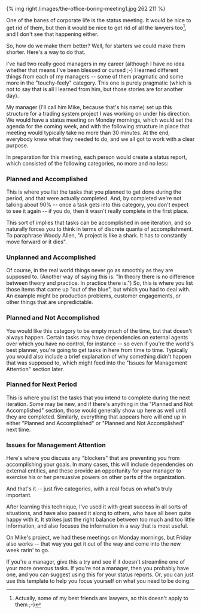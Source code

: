 {% img right /images/the-office-boring-meeting1.jpg 262 211 %} 

One of the banes of corporate life is the status meeting.  It would be nice to get rid of them, but then it would be nice to 
get rid of all the lawyers too[^1], and I don't see that happening either.  

So, how do we make them better?
Well, for starters we could make them shorter.  Here's a way to do that.  

<!--more-->

I've had two really good managers in my career (although I have no idea whether
that means I've been blessed or cursed ;-) I learned different things from each of my managers -- some of them pragmatic and
some more in the "touchy-feely" category. This one is purely pragmatic (which
is not to say that is all I learned from him, but those stories are for another day).

My manager (I'll call him Mike, because that's his name) set up this structure
for a trading system project I was working on under his direction. We would have
a status meeting on Monday mornings, which would set the agenda for the coming
week, and with the following structure in place that meeting would typically take no more
than 30 minutes. At the end, everybody knew what they needed to do, and we all
got to work with a clear purpose.

In preparation for this meeting, each person would create a status report, which consisted of the following categories, no more
and no less:

### Planned and Accomplished

This is where you list the tasks that you planned to get done during the
period, and that were actually completed. And, by completed we're not talking
about 90% -- once a task gets into this category, you don't expect to see it
again -- if you do, then it wasn't really complete in the first place.

This sort of implies that tasks can be accomplished in one iteration, and so naturally
forces you to think in terms of discrete quanta of accomplishment.  To paraphrase Woody Allen,
"A project is like a shark.  It has to constantly move forward or it dies".  

### Unplanned and Accomplished

Of course, in the real world things never go as smoothly as they are supposed
to. (Another way of saying this is: "In theory there is no difference between
theory and practice. In practice there is.") So, this is where you list those
items that came up "out of the blue", but which you had to deal with. An example
might be production problems, customer engagements, or other things that are
unpredictable.

### Planned and Not Accomplished

You would like this category to be empty much of the time, but that doesn't
always happen. Certain tasks may have dependencies on external agents over which
you have no control, for instance -- so even if you're the world's best planner,
you're going to get tasks in here from time to time. Typically you would also
include a brief explanation of why something didn't happen that was supposed to,
which might feed into the "Issues for Management Attention" section later.

### Planned for Next Period

This is where you list the tasks that you intend to complete during the next
iteration. Some may be new, and if there's anything in the "Planned and Not
Accomplished" section, those would generally show up here as well until they are
completed. Similarly, everything that appears here will end up in either
"Planned and Accomplished" or "Planned and Not Accomplished" next time.

### Issues for Management Attention

Here's where you discuss any "blockers" that are preventing you from
accomplishing your goals. In many cases, this will include dependencies on
external entities, and these provide an opportunity for your manager to exercise his
or her persuasive powers on other parts of the organization.

And that's it -- just five categories, with a real focus on what's truly important.

After learning this technique, I've used it with great success in all sorts of
situations, and have also passed it along to others, who have all been quite happy with it. 
It strikes just the right balance between too much and too little
information, and also focuses the information in a way that is most useful.

On Mike's project, we had these meetings on Monday mornings, but Friday also
works -- that way you get it out of the way and come into the new week rarin' to
go.

If you're a manager, give this a try and see if it doesn't streamline one of
your more onerous tasks. If you're not a manager, then you probably have one,
and you can suggest using this for your status reports. Or, you can just use
this template to help you focus yourself on what you need to be doing.

[^1]:  Actually, some of my best friends are lawyers, so this doesn't apply to them ;-)